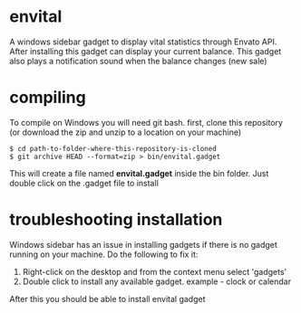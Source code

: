 envital
=======

A windows sidebar gadget to display vital statistics through Envato API.
After installing this gadget can display your current balance. 
This gadget also plays a notification sound when the balance changes (new sale)

compiling
=========

To compile on Windows you will need git bash. 
first, clone this repository (or download the zip and unzip to a location on your machine)

	$ cd path-to-folder-where-this-repository-is-cloned
	$ git archive HEAD --format=zip > bin/envital.gadget

This will create a file named **envital.gadget** inside the bin folder.
Just double click on the .gadget file to install

troubleshooting installation
============================

Windows sidebar has an issue in installing gadgets if there is no gadget running on your machine. 
Do the following to fix it:

1. Right-click on the desktop and from the context menu select 'gadgets'
2. Double click to install any available gadget. example - clock or calendar

After this you should be able to install envital gadget